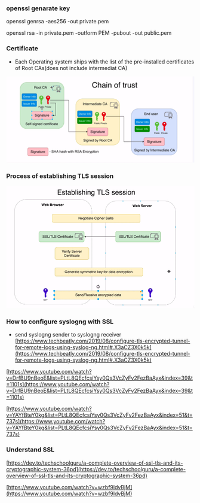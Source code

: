 ### openssl genarate key

openssl genrsa -aes256 -out private.pem

openssl rsa -in private.pem -outform PEM -pubout -out public.pem

### Certificate

* Each Operating system ships with the list of the pre-installed certificates of Root CAs(does not include intermediat CA)

![](./img/SSL1.png)


### Process of establishing TLS session
![](./img/SSL2.png)


### How to configure syslogng with SSL   
* send syslogng sender to syslogng receiver     
[https://www.techbeatly.com/2019/08/configure-tls-encrypted-tunnel-for-remote-logs-using-syslog-ng.html#.X3aCZ3X0k5k](https://www.techbeatly.com/2019/08/configure-tls-encrypted-tunnel-for-remote-logs-using-syslog-ng.html#.X3aCZ3X0k5k)     

[https://www.youtube.com/watch?v=DrfBU9nBeoE&list=PLtL8QEcfcsiYsy0Qs3VcZyFv2FezBaAyx&index=39&t=1101s](https://www.youtube.com/watch?v=DrfBU9nBeoE&list=PLtL8QEcfcsiYsy0Qs3VcZyFv2FezBaAyx&index=39&t=1101s)

[https://www.youtube.com/watch?v=YAYfBteY0kg&list=PLtL8QEcfcsiYsy0Qs3VcZyFv2FezBaAyx&index=51&t=737s](https://www.youtube.com/watch?v=YAYfBteY0kg&list=PLtL8QEcfcsiYsy0Qs3VcZyFv2FezBaAyx&index=51&t=737s)


### Understand SSL 

[https://dev.to/techschoolguru/a-complete-overview-of-ssl-tls-and-its-cryptographic-system-36pd](https://dev.to/techschoolguru/a-complete-overview-of-ssl-tls-and-its-cryptographic-system-36pd)



[https://www.youtube.com/watch?v=wzbf9ldvBjM](https://www.youtube.com/watch?v=wzbf9ldvBjM)
